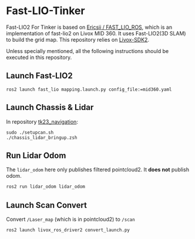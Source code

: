 ﻿# Fast-LIO-Tinker

Fast-LIO2 For Tinker is based on [Ericsii / FAST_LIO_ROS](https://github.com/Ericsii/FAST_LIO_ROS2), which is an implementation of fast-lio2 on Livox MID 360.
It uses Fast-LIO2(3D SLAM) to build the grid map.
This repository relies on [Livox-SDK2](https://github.com/Livox-SDK/Livox-SDK2).

Unless specially mentioned, all the following instructions should be executed in this repository.

## Launch Fast-LIO2

```shell
ros2 launch fast_lio mapping.launch.py config_file:=mid360.yaml
```

## Launch Chassis & Lidar

In repository [tk23_navigation](https://github.com/tinkerfuroc/tk23_navigation):

```shell
sudo ./setupcan.sh
./chassis_lidar_bringup.zsh
```

## Run Lidar Odom

The `lidar_odom` here only publishes filtered pointcloud2. It **does not** publish odom.

```powershell
ros2 run lidar_odom lidar_odom
```

## Launch Scan Convert

Convert `/Laser_map` (which is in pointcloud2) to `/scan`

```shell
ros2 launch livox_ros_driver2 convert_launch.py
```
